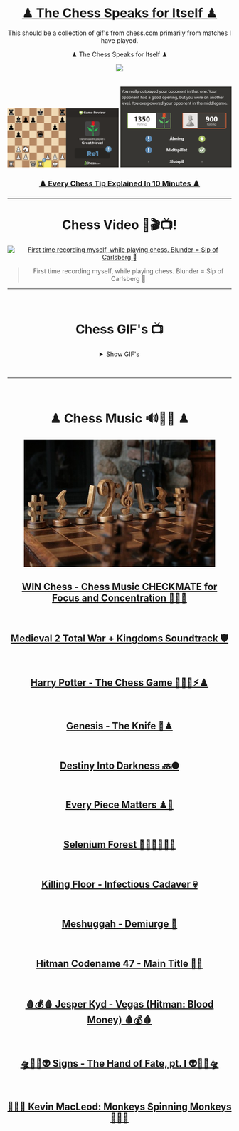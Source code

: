 <div align="center">

# [♟ The Chess Speaks for Itself ♟](https://youtu.be/fxe0o2pCGwo?t=30)

This should be a collection of gif's from chess.com primarily from matches I have played.

</div>


<div align="center">

♟ The Chess Speaks for Itself ♟

[<img width="300" src="https://thezugzwangblog.com/wp-content/uploads/2017/09/chess-com-logo.png">](https://www.chess.com/member/danielkaas94)

</div>


<br>

<div align="center">

<img width="250" src="https://github.com/Danielkaas94/TheChessSpeaksForItself/blob/main/GreatMove.jpeg?raw=true">

<img width="250" src="https://github.com/Danielkaas94/TheChessSpeaksForItself/blob/main/Outplayed.png?raw=true">

### [♟️ Every Chess Tip Explained In 10 Minutes ♟️](https://www.youtube.com/watch?v=Reza8udb47Y)

</div>

<hr>

<div align="center">

# Chess Video 🎥🎬📺!
[![First time recording myself, while playing chess. Blunder = Sip of Carlsberg 🍺](https://img.youtube.com/vi/lfXJUnyypgk/maxresdefault.jpg)](https://youtu.be/lfXJUnyypgk)
>First time recording myself, while playing chess. Blunder = Sip of Carlsberg 🍺

</div>


<hr>


<br>




<div align="center">

# Chess GIF's 📺

<details>

<summary>Show GIF's</summary>

<img alt="ShubhuLesixaxa" width="340" src="https://github.com/Danielkaas94/TheChessSpeaksForItself/blob/main/TheChessGifCollection/WIN%20%F0%9F%A5%87/2023/ShubhuLesixaxa3.gif?raw=true">

> ShubhuLesixaxa 3️⃣

<br><hr><br>

<img alt="ShubhuLesixaxa" width="340" src="https://github.com/Danielkaas94/TheChessSpeaksForItself/blob/main/TheChessGifCollection/DRAW%20%F0%9F%92%8E/2023/ShubhuLesixaxa2.gif?raw=true">

> ShubhuLesixaxa 2️⃣

<br><hr><br>

<img alt="ShubhuLesixaxa" width="340" src="https://github.com/Danielkaas94/TheChessSpeaksForItself/blob/main/TheChessGifCollection/WIN%20%F0%9F%A5%87/2023/ShubhuLesixaxa.gif?raw=true">

> ShubhuLesixaxa 1️⃣

<br><hr><br>


<img alt="ERFAN8417" width="340" src="https://github.com/Danielkaas94/TheChessSpeaksForItself/blob/main/TheChessGifCollection/WIN%20%F0%9F%A5%87/2023/khalidd42.gif?raw=true">

> khalidd4 2️⃣

<br><hr><br>

<img alt="ERFAN8417" width="340" src="https://github.com/Danielkaas94/TheChessSpeaksForItself/blob/main/TheChessGifCollection/WIN%20%F0%9F%A5%87/2023/khalidd4.gif?raw=true">

> khalidd4 1️⃣

<br><hr><br>

<img alt="ERFAN8417" width="340" src="https://github.com/Danielkaas94/TheChessSpeaksForItself/blob/main/TheChessGifCollection/WIN%20%F0%9F%A5%87/2023/ERFAN8417.gif?raw=true">

> ERFAN8417

<br><hr><br>

<img alt="StandingSheep" width="340" src="https://github.com/Danielkaas94/TheChessSpeaksForItself/blob/main/TheChessGifCollection/WIN%20%F0%9F%A5%87/2023/StandingSheep.gif?raw=true">

> StandingSheep

<br><hr><br>

<img alt="galeto2" width="340" src="https://github.com/Danielkaas94/TheChessSpeaksForItself/blob/main/TheChessGifCollection/WIN%20%F0%9F%A5%87/galeto2.gif?raw=true">

> galeto2


<br><hr><br>


<img alt="madskop1" width="340" src="https://github.com/Danielkaas94/TheChessSpeaksForItself/blob/main/TheChessGifCollection/WIN%20%F0%9F%A5%87/madskop1.gif?raw=true">

> madskop1


<br><hr><br>

<img alt="JohnnyZFlex" width="340" src="https://github.com/Danielkaas94/TheChessSpeaksForItself/blob/main/TheChessGifCollection/WIN%20%F0%9F%A5%87/2023/JohnnyZFlex.gif?raw=true">

> JohnnyZFlex


<br><hr><br>

<img alt="joaollopes" width="340" src="https://github.com/Danielkaas94/TheChessSpeaksForItself/blob/main/TheChessGifCollection/WIN%20%F0%9F%A5%87/2023/joaollopes.gif?raw=true">

> joaollopes


<br><hr><br>

</div>


</details>


<br><hr><br>


<div align="center">

# ♟ Chess Music 🔊🎵🎶 ♟

<img alt="Chess Music 🔊🎵" width="430" src="https://github.com/Danielkaas94/TheChessSpeaksForItself/blob/main/TheChessGifCollection/chessMusic.jpg?raw=true" >


## [WIN Chess - Chess Music CHECKMATE for Focus and Concentration 🧠🧘‍♂️](https://youtu.be/QB-jgreIKDs)

<br>

## [Medieval 2 Total War + Kingdoms Soundtrack 🛡️](https://youtu.be/2OpslzaNlxc?t=1486)

<br>

## [Harry Potter - The Chess Game 🧙‍♂️🤓⚡♟️](https://youtu.be/MDwR6YZCBIA)

<br>

## [Genesis - The Knife 🔪♟](https://youtu.be/v719eZmXRdE)

<br>

## [Destiny Into Darkness 🔜🌑](https://youtu.be/ff5QLigWj2Q)

<br>

## [Every Piece Matters ♟🧩](https://youtu.be/RggRFyVUiZA)

<br>

## [Selenium Forest 🌲🌳🌲🌳🌲🌳](https://youtu.be/5fNhD_lP1F4)

<br>

## [Killing Floor - Infectious Cadaver 💀](https://youtu.be/3E4qAWaZgkA)

<br>

## [Meshuggah - Demiurge 🤘](https://youtu.be/zg2076b5Lqc)

<br>

## [Hitman Codename 47 - Main Title 👨‍💼](https://youtu.be/J4ossube1m4)

<br>

## [🩸💰🩸 Jesper Kyd - Vegas (Hitman: Blood Money) 🩸💰🩸](https://youtu.be/xuJonyx9Zuo)

<br>

## [🛸🌾🌾👽 Signs - The Hand of Fate, pt. I 👽🌾🌾🛸](https://www.youtube.com/watch?v=DW5MLRSjehI)

<br>

## [🙈🙉🙊 Kevin MacLeod: Monkeys Spinning Monkeys 🙈🙉🙊](https://www.youtube.com/watch?v=mWo3woi9Uro)

</div>
